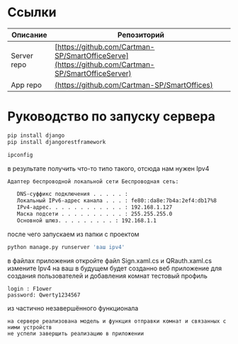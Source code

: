 # Ссылки
| Описание | Репозиторий |
| ------ | ------ |
| Server repo | [https://github.com/Cartman-SP/SmartOfficeServe](https://github.com/Cartman-SP/SmartOfficeServer) |
| App repo | [(https://github.com/Cartman-SP/SmartOffices) ](https://github.com/Cartman-SP/SmartOffices)|
# Руководство по запуску сервера
```sh
pip install django
pip install djangorestframework
```
```sh
ipconfig
```
в результате получить что-то типо такого, отсюда нам нужен Ipv4
```sh
Адаптер беспроводной локальной сети Беспроводная сеть:

   DNS-суффикс подключения . . . . . :
   Локальный IPv6-адрес канала . . . : fe80::da8e:7b4a:2ef4:db17%8
   IPv4-адрес. . . . . . . . . . . . : 192.168.1.127
   Маска подсети . . . . . . . . . . : 255.255.255.0
   Основной шлюз. . . . . . . . . : 192.168.1.1

```
после чего запускаем из папки с проектом
```sh
python manage.py runserver 'ваш ipv4'
```
в файлах приложения откройте файл Sign.xaml.cs и QRauth.xaml.cs измените  Ipv4 на ваш 
в будущем будет созданно веб приложение для создания пользователей и добавления комнат
тестовый профиль 
```
login : F1ower
password: Qwerty1234567
```
из частично незавершённого функционала
```
на сервере реализована модель и функция отправки комнат и связанных с ними устройств
не успели заверщить реализацию в приложении
```
